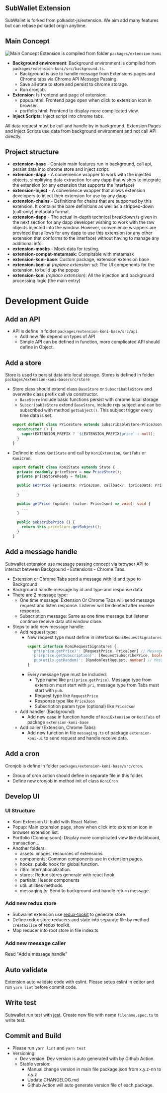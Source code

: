 ## SubWallet Extension
SubWallet is forked from polkadot-js/extension. We aim add many features but can rebase polkadot origin anytime.
## Main Concept
![Main Concept](https://github.com/Koniverse/Subwallet-V2/wiki/images/ExtensionConcept.png)
Extension is compiled from folder `packages/extension-koni`
- **Background environment**: Background environment is compiled from `packages/extension-koni/src/background.ts`. 
  - Background is use to handle message from Extensions pages and Chrome tabs via Chrome API Message Passing.
  - Save all state to store and persist to chrome storage.
  - Run cronjob.
- **Extension**: Is frontend and page of extension:
  - popup.html: Frontend page open when click to extension icon in browser.
  - portfolio.html: Frontend to display more complicated view.
- **Inject Scripts**: Inject script into chrome tabs.

All data request must be call and handle by in background. Extension Pages and Inject Scripts use data from background environment and not call API directly.  

## Project structure
- **extension-base** - Contain main features run in background, call api, persist data into chrome store and inject script.
- **extension-dapp** - A convenience wrapper to work with the injected objects, simplifying data extraction for any dapp that wishes to integrate the extension (or any extension that supports the interface)
- **extension-inject** - A convenience wrapper that allows extension developers to inject their extension for use by any dapp
- **extension-chains** - Definitions for chains that are supported by this extension. It contains the bare definitions as well as a stripped-down (call-only) metadata format.  
- **extension-dapp** - The actual in-depth technical breakdown is given in the next section for any dapp developer wishing to work with the raw objects injected into the window. However, convenience wrappers are provided that allows for any dapp to use this extension (or any other extension that conforms to the interface) without having to manage any additional info.
- **extension-mocks** - Mock data for testing.
- **extension-compat-metamask**: Compitable with metamask 
- **extension-koni-base**: Custom package, extension extension base
- **extension-koni-ui** *(replace extension-ui)*: The UI components for the extension, to build up the popup 
- **extension-koni** *(replace extension)*: All the injection and background processing logic (the main entry)

# Development Guide

## Add an API
- API is define in folder `packages/extension-koni-base/src/api`
  - Add new file depend on types of API
  - Simple API can be defined in function, more complicated API should define in Object.

## Add a store
Store is used to persist data into local storage. Stores is defined in folder `packages/extension-koni-base/src/store`
- Store class should extend class `BaseStore` or `SubscribableStore` and overwrite class prefix call via constructor.
  - `BaseStore` include basic functions persist with chrome local storage
  - `SubscribableStore` extend `BaseStore`, include rxjs subject and can be subscribed with method `getSubject()`. This subject trigger every time data is set.
  ``` typescript
  export default class PriceStore extends SubscribableStore<PriceJson> {
    constructor () {
      super(EXTENSION_PREFIX ? `${EXTENSION_PREFIX}price` : null);
    }
  }
  ```
- Defined in class `KoniState` and call by `KoniExtension`, `KoniTabs` or `KoniCron`.
  ```typescript
  export default class KoniState extends State {
    private readonly priceStore = new PriceStore();
    private priceStoreReady = false;
  
    public setPrice (priceData: PriceJson, callback?: (priceData: PriceJson) => void): void {
      ...
    }
  
    public getPrice (update: (value: PriceJson) => void): void {
      ...
    }
    
    public subscribePrice () {
      return this.priceStore.getSubject();
    }
  }
  ```

## Add a message handle 
Subwallet extension use message passing concept via browser API to interact between Background - Extensions - Chrome Tabs.
- Extension or Chrome Tabs send a message with id and type to Background
- Background handle message by id and type and response data.
- There are 2 message type:
  - One time message: Extension Or Chrome Tabs will send message request and listen response. Listener will be deleted after receive response.
  - Subscription message: Same as one time message but listener continue receive data util window close.
- Steps to add new message handle:
  - Add request type:
    - New request type must define in interface `KoniRequestSignatures`
      ```typescript
      export interface KoniRequestSignatures {
        'pri(price.getPrice)': [RequestPrice, PriceJson] // Message type from extension
        'pri(price.getSubscription)': [RequestSubscribePrice, boolean, PriceJson] // Message type from extension with subscription
        'pub(utils.getRandom)': [RandomTestRequest, number] // Message type from Tabs
      }
      ```
    - Every message type must be included:
      - Type name like `pri(price.getPrice)`. Message type from extension must start with `pri`, message type from Tabs must start with `pub`.
      - Request type like `RequestPrice`
      - Response type like `PriceJson`
      - Subscription param type (optional) like `PriceJson`
  - Add handler (Background):
    - Add new case in function handle of `KoniExtension` or `KoniTabs` of package `extension-koni-base` 
  - Add caller (Extension, Chrome Tabs):
    - Add new function in file `messaging.ts` of package `extension-koni-ui` to send request and handle receive data.

## Add a cron
Cronjob is define in folder `packages/extension-koni-base/src/cron`.
- Group of cron action should define in separate file in this folder.
- Define new cronjob in method init of class `KoniCron`

## Develop UI

### UI Structure
- Koni Extension UI build with React Native.
- Popup: Main extension page, show when click into extension icon in browser extension list.
- Portfolio (Coming soon): Display more complicated view like dashboard, transaction...
- Another folders:
  - assets: images, resources of extensions. 
  - components: Common components use in extension pages.
  - hooks: public hook for global function.
  - i18n: Internationalization.
  - stores: Redux stores generate with react hook.
  - partials: Header components
  - util: utilities methods.
  - messaging.ts: Send to background and handle return message.

### Add new redux store
- Subwallet extension use [redux-tookit](https://redux-toolkit.js.org/) to generate store.
- Define redux store reducers and state into separate file by method `createSlice` of redux toolkit.
- Map reducer into root store in file index.ts

### Add new message caller
Read "Add a message handle"

## Auto validate
Extension auto validate code with eslint. Please setup eslint in editor and run `yarn lint` before commit code.

## Write test
Subwallet run test with [jest](https://jestjs.io/). Create new file with name `filename.spec.ts` to write test.

## Commit and Build
- Please run `yarn lint` and `yarn test`
- Versioning:
  - Dev version: Dev version is auto generated with by Github Action.
  - Stable version:
    - Manual change version in main file package.json from x.y.z-nn to x.y.z
    - Update CHANGELOG.md
    - Github Action will auto generate version file of each package.
